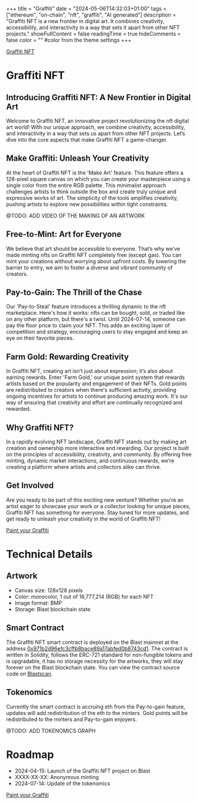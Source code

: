 +++
title = "Graffiti"
date = "2024-05-06T14:32:03+01:00"
tags = ["ethereum", "on-chain", "nft", "graffiti", "AI generated"]
description = "Graffiti NFT is a new frontier in digital art. It combines creativity, accessibility, and interactivity in a way that sets it apart from other NFT projects."
showFullContent = false
readingTime = true
hideComments = false
color = "" #color from the theme settings
+++

[Graffiti NFT](https://g.6120.eu)

# Graffiti NFT

## Introducing Graffiti NFT: A New Frontier in Digital Art
Welcome to Graffiti NFT, an innovative project revolutionizing the nft digital art world! With our unique approach, we combine creativity, accessibility, and interactivity in a way that sets us apart from other NFT projects. Let’s dive into the core aspects that make Graffiti NFT a game-changer.

## Make Graffiti: Unleash Your Creativity
At the heart of Graffiti NFT is the 'Make Art' feature. This feature offers a 128-pixel square canvas on which you can create your masterpiece using a single color from the entire RGB palette. This minimalist approach challenges artists to think outside the box and create truly unique and expressive works of art. The simplicity of the tools amplifies creativity, pushing artists to explore new possibilities within tight constraints.

@TODO: ADD VIDEO OF THE MAKING OF AN ARTWORK

## Free-to-Mint: Art for Everyone
We believe that art should be accessible to everyone. That’s why we’ve made minting nfts on Graffiti NFT completely free (except gas). You can mint your creations without worrying about upfront costs. By lowering the barrier to entry, we aim to foster a diverse and vibrant community of creators.

## Pay-to-Gain: The Thrill of the Chase
Our 'Pay-to-Steal' feature introduces a thrilling dynamic to the nft marketplace. Here's how it works: nfts can be bought, sold, or traded like on any other platform, but there's a twist. Until 2024-07-14, someone can pay the floor price to claim your NFT. This adds an exciting layer of competition and strategy, encouraging users to stay engaged and keep an eye on their favorite pieces.

## Farm Gold: Rewarding Creativity
In Graffiti NFT, creating art isn’t just about expression; it’s also about earning rewards. Enter 'Farm Gold,' our unique point system that rewards artists based on the popularity and engagement of their NFTs. Gold points are redistributed to creators when there's sufficient activity, providing ongoing incentives for artists to continue producing amazing work. It's our way of ensuring that creativity and effort are continually recognized and rewarded.

## Why Graffiti NFT?
In a rapidly evolving NFT landscape, Graffiti NFT stands out by making art creation and ownership more interactive and rewarding. Our project is built on the principles of accessibility, creativity, and community. By offering free minting, dynamic market interactions, and continuous rewards, we’re creating a platform where artists and collectors alike can thrive.


## Get Involved
Are you ready to be part of this exciting new venture? Whether you're an artist eager to showcase your work or a collector looking for unique pieces, Graffiti NFT has something for everyone. Stay tuned for more updates, and get ready to unleash your creativity in the world of Graffiti NFT!

[Paint your Graffiti](https://g.6120.eu/mint)

# Technical Details

## Artwork
 - Canvas size: 128x128 pixels
 - Color: monocolor, 1 out of 16,777,214 (RGB) for each NFT
 - Image format: BMP
 - Storage: Blast blockchain state

## Smart Contract
The Graffiti NFT smart contract is deployed on the Blast mainnet at the address [0x971b2d96efc3cffb8bace89a17abfed0b8743cd1](https://blastscan.io/address/0x971b2d96efc3cffb8bace89a17abfed0b8743cd1). The contract is written in Solidity, follows the ERC-721 standard for non-fungible tokens and is upgradable, it has no storage necessity for the artworks, they will stay forever on the Blast blockchain state. You can view the contract source code on [Blastscan](https://blastscan.io/address/0x971b2d96efc3cffb8bace89a17abfed0b8743cd1#readProxyContract).

## Tokenomics
Currently the smart contract is accruing eth from the Pay-to-gain feature, updates will add redistribution of the eth to the minters.
Gold points will be redistributed to the minters and Pay-to-gain enjoyers.

@TODO: ADD TOKENOMICS GRAPH

# Roadmap
 - 2024-04-15: Launch of the Graffiti NFT project on Blast
 - XXXX-XX-XX: Anonymous minting
 - 2024-07-14: Update of the tokenomics

[Paint your Graffiti](https://g.6120.eu/mint)
